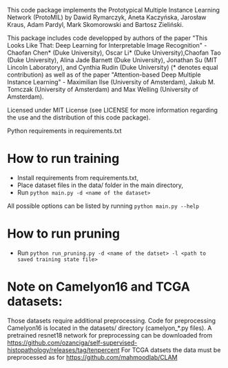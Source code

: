 This code package implements the Prototypical Multiple Instance Learning Network (ProtoMIL) by Dawid Rymarczyk,
Aneta Kaczyńska, Jarosław Kraus, Adam Pardyl, Mark Skomorowski and Bartosz Zieliński.

This package includes code developped by authors of the paper "This Looks Like That: Deep Learning for Interpretable
Image Recognition" - Chaofan Chen* (Duke University), Oscar Li* (Duke University),Chaofan Tao (Duke University),
Alina Jade Barnett (Duke University), Jonathan Su (MIT Lincoln Laboratory), and Cynthia Rudin (Duke University)
(* denotes equal contribution) as well as of the paper "Attention-based Deep Multiple Instance Learning" - Maximilian Ilse
(University of Amsterdam), Jakub M. Tomczak (University of Amsterdam) and Max Welling (University of Amsterdam).

Licensed under MIT License (see LICENSE for more information regarding the use
and the distribution of this code package).

Python requirements in requirements.txt

# How to run training
* Install requirements from requirements.txt,
* Place dataset files in the data/ folder in the main directory,
* Run `python main.py -d <name of the dataset>`

All possible options can be listed by running `python main.py --help`

# How to run pruning
* Run `python run_pruning.py -d <name of the datset> -l <path to saved training state file>`

# Note on Camelyon16 and TCGA datasets:
Those datasets require additional preprocessing. Code for preprocessing Camelyon16 is located in the datasets/
directory (camelyon_*.py files). A pretrained resnet18 network for preprocessing can be downloaded from
https://github.com/ozanciga/self-supervised-histopathology/releases/tag/tenpercent
For TCGA datsets the data must be preprocessed as for https://github.com/mahmoodlab/CLAM


